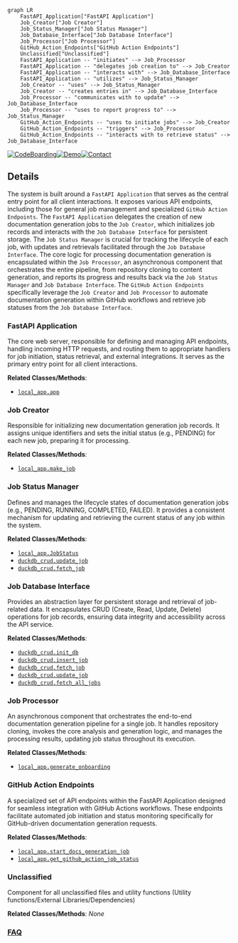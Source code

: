 ```mermaid
graph LR
    FastAPI_Application["FastAPI Application"]
    Job_Creator["Job Creator"]
    Job_Status_Manager["Job Status Manager"]
    Job_Database_Interface["Job Database Interface"]
    Job_Processor["Job Processor"]
    GitHub_Action_Endpoints["GitHub Action Endpoints"]
    Unclassified["Unclassified"]
    FastAPI_Application -- "initiates" --> Job_Processor
    FastAPI_Application -- "delegates job creation to" --> Job_Creator
    FastAPI_Application -- "interacts with" --> Job_Database_Interface
    FastAPI_Application -- "utilizes" --> Job_Status_Manager
    Job_Creator -- "uses" --> Job_Status_Manager
    Job_Creator -- "creates entries in" --> Job_Database_Interface
    Job_Processor -- "communicates with to update" --> Job_Database_Interface
    Job_Processor -- "uses to report progress to" --> Job_Status_Manager
    GitHub_Action_Endpoints -- "uses to initiate jobs" --> Job_Creator
    GitHub_Action_Endpoints -- "triggers" --> Job_Processor
    GitHub_Action_Endpoints -- "interacts with to retrieve status" --> Job_Database_Interface
```

[![CodeBoarding](https://img.shields.io/badge/Generated%20by-CodeBoarding-9cf?style=flat-square)](https://github.com/CodeBoarding/CodeBoarding)[![Demo](https://img.shields.io/badge/Try%20our-Demo-blue?style=flat-square)](https://www.codeboarding.org/diagrams)[![Contact](https://img.shields.io/badge/Contact%20us%20-%20contact@codeboarding.org-lightgrey?style=flat-square)](mailto:contact@codeboarding.org)

## Details

The system is built around a `FastAPI Application` that serves as the central entry point for all client interactions. It exposes various API endpoints, including those for general job management and specialized `GitHub Action Endpoints`. The `FastAPI Application` delegates the creation of new documentation generation jobs to the `Job Creator`, which initializes job records and interacts with the `Job Database Interface` for persistent storage. The `Job Status Manager` is crucial for tracking the lifecycle of each job, with updates and retrievals facilitated through the `Job Database Interface`. The core logic for processing documentation generation is encapsulated within the `Job Processor`, an asynchronous component that orchestrates the entire pipeline, from repository cloning to content generation, and reports its progress and results back via the `Job Status Manager` and `Job Database Interface`. The `GitHub Action Endpoints` specifically leverage the `Job Creator` and `Job Processor` to automate documentation generation within GitHub workflows and retrieve job statuses from the `Job Database Interface`.

### FastAPI Application
The core web server, responsible for defining and managing API endpoints, handling incoming HTTP requests, and routing them to appropriate handlers for job initiation, status retrieval, and external integrations. It serves as the primary entry point for all client interactions.


**Related Classes/Methods**:

- <a href="https://github.com/CodeBoarding/CodeBoarding/blob/mainlocal_app.py" target="_blank" rel="noopener noreferrer">`local_app.app`</a>


### Job Creator
Responsible for initializing new documentation generation job records. It assigns unique identifiers and sets the initial status (e.g., PENDING) for each new job, preparing it for processing.


**Related Classes/Methods**:

- <a href="https://github.com/CodeBoarding/CodeBoarding/blob/mainlocal_app.py" target="_blank" rel="noopener noreferrer">`local_app.make_job`</a>


### Job Status Manager
Defines and manages the lifecycle states of documentation generation jobs (e.g., PENDING, RUNNING, COMPLETED, FAILED). It provides a consistent mechanism for updating and retrieving the current status of any job within the system.


**Related Classes/Methods**:

- <a href="https://github.com/CodeBoarding/CodeBoarding/blob/mainlocal_app.py" target="_blank" rel="noopener noreferrer">`local_app.JobStatus`</a>
- <a href="https://github.com/CodeBoarding/CodeBoarding/blob/mainduckdb_crud.py" target="_blank" rel="noopener noreferrer">`duckdb_crud.update_job`</a>
- <a href="https://github.com/CodeBoarding/CodeBoarding/blob/mainduckdb_crud.py" target="_blank" rel="noopener noreferrer">`duckdb_crud.fetch_job`</a>


### Job Database Interface
Provides an abstraction layer for persistent storage and retrieval of job-related data. It encapsulates CRUD (Create, Read, Update, Delete) operations for job records, ensuring data integrity and accessibility across the API service.


**Related Classes/Methods**:

- <a href="https://github.com/CodeBoarding/CodeBoarding/blob/mainduckdb_crud.py" target="_blank" rel="noopener noreferrer">`duckdb_crud.init_db`</a>
- <a href="https://github.com/CodeBoarding/CodeBoarding/blob/mainduckdb_crud.py" target="_blank" rel="noopener noreferrer">`duckdb_crud.insert_job`</a>
- <a href="https://github.com/CodeBoarding/CodeBoarding/blob/mainduckdb_crud.py" target="_blank" rel="noopener noreferrer">`duckdb_crud.fetch_job`</a>
- <a href="https://github.com/CodeBoarding/CodeBoarding/blob/mainduckdb_crud.py" target="_blank" rel="noopener noreferrer">`duckdb_crud.update_job`</a>
- <a href="https://github.com/CodeBoarding/CodeBoarding/blob/mainduckdb_crud.py" target="_blank" rel="noopener noreferrer">`duckdb_crud.fetch_all_jobs`</a>


### Job Processor
An asynchronous component that orchestrates the end-to-end documentation generation pipeline for a single job. It handles repository cloning, invokes the core analysis and generation logic, and manages the processing results, updating job status throughout its execution.


**Related Classes/Methods**:

- <a href="https://github.com/CodeBoarding/CodeBoarding/blob/mainlocal_app.py" target="_blank" rel="noopener noreferrer">`local_app.generate_onboarding`</a>


### GitHub Action Endpoints
A specialized set of API endpoints within the FastAPI Application designed for seamless integration with GitHub Actions workflows. These endpoints facilitate automated job initiation and status monitoring specifically for GitHub-driven documentation generation requests.


**Related Classes/Methods**:

- <a href="https://github.com/CodeBoarding/CodeBoarding/blob/mainlocal_app.py" target="_blank" rel="noopener noreferrer">`local_app.start_docs_generation_job`</a>
- <a href="https://github.com/CodeBoarding/CodeBoarding/blob/mainlocal_app.py" target="_blank" rel="noopener noreferrer">`local_app.get_github_action_job_status`</a>


### Unclassified
Component for all unclassified files and utility functions (Utility functions/External Libraries/Dependencies)


**Related Classes/Methods**: _None_



### [FAQ](https://github.com/CodeBoarding/GeneratedOnBoardings/tree/main?tab=readme-ov-file#faq)
